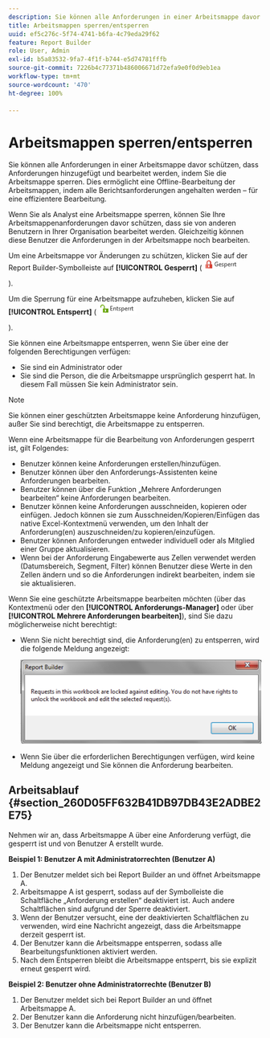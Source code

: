 ```yaml
---
description: Sie können alle Anforderungen in einer Arbeitsmappe davor schützen, dass Anforderungen hinzugefügt und bearbeitet werden, indem Sie die Arbeitsmappe sperren. Dies ermöglicht eine Offline-Bearbeitung der Arbeitsmappen, indem alle Berichtsanforderungen angehalten werden – für eine effizientere Bearbeitung.
title: Arbeitsmappen sperren/entsperren
uuid: ef5c276c-5f74-4741-b6fa-4c79eda29f62
feature: Report Builder
role: User, Admin
exl-id: b5a83532-9fa7-4f1f-b744-e5d74781fffb
source-git-commit: 7226b4c77371b486006671d72efa9e0f0d9eb1ea
workflow-type: tm+mt
source-wordcount: '470'
ht-degree: 100%

---
```


# Arbeitsmappen sperren/entsperren

Sie können alle Anforderungen in einer Arbeitsmappe davor schützen, dass Anforderungen hinzugefügt und bearbeitet werden, indem Sie die Arbeitsmappe sperren. Dies ermöglicht eine Offline-Bearbeitung der Arbeitsmappen, indem alle Berichtsanforderungen angehalten werden – für eine effizientere Bearbeitung.

Wenn Sie als Analyst eine Arbeitsmappe sperren, können Sie Ihre Arbeitsmappenanforderungen davor schützen, dass sie von anderen Benutzern in Ihrer Organisation bearbeitet werden. Gleichzeitig können diese Benutzer die Anforderungen in der Arbeitsmappe noch bearbeiten.

Um eine Arbeitsmappe vor Änderungen zu schützen, klicken Sie auf der Report Builder-Symbolleiste auf **[!UICONTROL Gesperrt]** ( ![](assets/locked_icon.png)

).

Um die Sperrung für eine Arbeitsmappe aufzuheben, klicken Sie auf **[!UICONTROL Entsperrt]** ( ![](assets/unlocked_icon.png)

).

Sie können eine Arbeitsmappe entsperren, wenn Sie über eine der folgenden Berechtigungen verfügen:

* Sie sind ein Administrator oder
* Sie sind die Person, die die Arbeitsmappe ursprünglich gesperrt hat. In diesem Fall müssen Sie kein Administrator sein.

>[!NOTE]
>
>Sie können einer geschützten Arbeitsmappe keine Anforderung hinzufügen, außer Sie sind berechtigt, die Arbeitsmappe zu entsperren.

Wenn eine Arbeitsmappe für die Bearbeitung von Anforderungen gesperrt ist, gilt Folgendes:

* Benutzer können keine Anforderungen erstellen/hinzufügen.
* Benutzer können über den Anforderungs-Assistenten keine Anforderungen bearbeiten.
* Benutzer können über die Funktion „Mehrere Anforderungen bearbeiten“ keine Anforderungen bearbeiten.
* Benutzer können keine Anforderungen ausschneiden, kopieren oder einfügen. Jedoch können sie zum Ausschneiden/Kopieren/Einfügen das native Excel-Kontextmenü verwenden, um den Inhalt der Anforderung(en) auszuschneiden/zu kopieren/einzufügen.
* Benutzer können Anforderungen entweder individuell oder als Mitglied einer Gruppe aktualisieren.
* Wenn bei der Anforderung Eingabewerte aus Zellen verwendet werden (Datumsbereich, Segment, Filter) können Benutzer diese Werte in den Zellen ändern und so die Anforderungen indirekt bearbeiten, indem sie sie aktualisieren.

Wenn Sie eine geschützte Arbeitsmappe bearbeiten möchten (über das Kontextmenü oder den **[!UICONTROL Anforderungs-Manager]** oder über **[!UICONTROL Mehrere Anforderungen bearbeiten]**), sind Sie dazu möglicherweise nicht berechtigt:

* Wenn Sie nicht berechtigt sind, die Anforderung(en) zu entsperren, wird die folgende Meldung angezeigt:

   ![](assets/locked_workbook_error.png)

* Wenn Sie über die erforderlichen Berechtigungen verfügen, wird keine Meldung angezeigt und Sie können die Anforderung bearbeiten.

## Arbeitsablauf {#section_260D05FF632B41DB97DB43E2ADBE2E75}

Nehmen wir an, dass Arbeitsmappe A über eine Anforderung verfügt, die gesperrt ist und von Benutzer A erstellt wurde.

**Beispiel 1: Benutzer A mit Administratorrechten (Benutzer A)**

1. Der Benutzer meldet sich bei Report Builder an und öffnet Arbeitsmappe A.
1. Arbeitsmappe A ist gesperrt, sodass auf der Symbolleiste die Schaltfläche „Anforderung erstellen“ deaktiviert ist. Auch andere Schaltflächen sind aufgrund der Sperre deaktiviert.
1. Wenn der Benutzer versucht, eine der deaktivierten Schaltflächen zu verwenden, wird eine Nachricht angezeigt, dass die Arbeitsmappe derzeit gesperrt ist.
1. Der Benutzer kann die Arbeitsmappe entsperren, sodass alle Bearbeitungsfunktionen aktiviert werden.
1. Nach dem Entsperren bleibt die Arbeitsmappe entsperrt, bis sie explizit erneut gesperrt wird.

**Beispiel 2: Benutzer ohne Administratorrechte (Benutzer B)**

1. Der Benutzer meldet sich bei Report Builder an und öffnet Arbeitsmappe A.
1. Der Benutzer kann die Anforderung nicht hinzufügen/bearbeiten.
1. Der Benutzer kann die Arbeitsmappe nicht entsperren.
